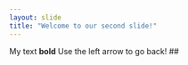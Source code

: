 ```yaml
---
layout: slide
title: "Welcome to our second slide!"
---
```

My text **bold**
Use the left arrow to go back! ## 

